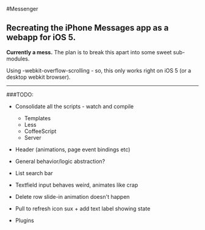 #Messenger
## Recreating the iPhone Messages app as a webapp for iOS 5.

**Currently a mess.** The plan is to break this apart into some sweet sub-modules.

Using -webkit-overflow-scrolling - so, this only works right on iOS 5 (or a desktop webkit browser).

----


###TODO:

* Consolidate all the scripts - watch and compile
  - Templates
  - Less
  - CoffeeScript
  - Server

* Header (animations, page event bindings etc)
* General behavior/logic abstraction?
* List search bar
* Textfield input behaves weird, animates like crap
* Delete row slide-in animation doesn't happen
* Pull to refresh icon sux + add text label showing state 
* Plugins
